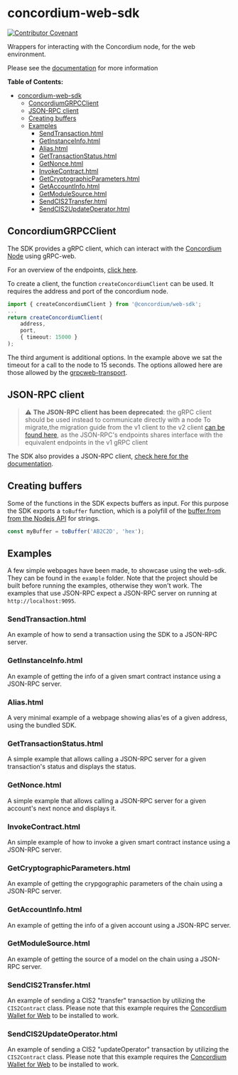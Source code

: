 # concordium-web-sdk

[![Contributor Covenant](https://img.shields.io/badge/Contributor%20Covenant-2.0-4baaaa.svg)](https://github.com/Concordium/.github/blob/main/.github/CODE_OF_CONDUCT.md)

Wrappers for interacting with the Concordium node, for the web environment.

Please see the
[documentation](https://developer.concordium.software/concordium-node-sdk-js/index.html)
for more information

**Table of Contents:**

<!--toc:start-->
- [concordium-web-sdk](#concordium-web-sdk)
  - [ConcordiumGRPCClient](#concordiumgrpcclient)
  - [JSON-RPC client](#json-rpc-client)
  - [Creating buffers](#creating-buffers)
  - [Examples](#examples)
    - [SendTransaction.html](#sendtransactionhtml)
    - [GetInstanceInfo.html](#getinstanceinfohtml)
    - [Alias.html](#aliashtml)
    - [GetTransactionStatus.html](#gettransactionstatushtml)
    - [GetNonce.html](#getnoncehtml)
    - [InvokeContract.html](#invokecontracthtml)
    - [GetCryptographicParameters.html](#getcryptographicparametershtml)
    - [GetAccountInfo.html](#getaccountinfohtml)
    - [GetModuleSource.html](#getmodulesourcehtml)
    - [SendCIS2Transfer.html](#sendcis2transferhtml)
    - [SendCIS2UpdateOperator.html](#sendcis2updateoperatorhtml)
<!--toc:end-->

## ConcordiumGRPCClient

The SDK provides a gRPC client, which can interact with the [Concordium
Node](https://github.com/Concordium/concordium-node) using gRPC-web.

For an overview of the endpoints, [click
here](https://developer.concordium.software/concordium-node-sdk-js/modules/Common_GRPC_Client.html).

To create a client, the function `createConcordiumClient` can be used. It
requires the address and port of the concordium node.

```ts
import { createConcordiumClient } from '@concordium/web-sdk';
...
return createConcordiumClient(
    address,
    port,
    { timeout: 15000 }
);
```

The third argument is additional options. In the example
above we sat the timeout for a call to the node to 15
seconds. The options allowed here are those allowed by the
[grpcweb-transport](https://www.npmjs.com/package/@protobuf-ts/grpcweb-transport).

## JSON-RPC client

> :warning: **The JSON-RPC client has been deprecated**: the gRPC client
  should be used instead to communicate directly with a node
> To migrate,the migration guide from the v1 client to the v2 client [can
  be found
  here](https://developer.concordium.software/concordium-node-sdk-js/pages/misc-pages/grpc-migration.html),
  as the JSON-RPC's endpoints shares interface with the equivalent endpoints
  in the v1 gRPC client

The SDK also provides a JSON-RPC client, [check here for the
documentation](https://developer.concordium.software/concordium-node-sdk-js/pages/misc-pages/grpc-v1.html).

## Creating buffers

Some of the functions in the SDK expects buffers as
input. For this purpose the SDK exports a `toBuffer`
function, which is a polyfill of the [buffer.from from the Nodejs
API](https://nodejs.org/api/buffer.html#static-method-bufferfromstring-encoding)
for strings.

```ts
const myBuffer = toBuffer('AB2C2D', 'hex');
```

## Examples

A few simple webpages have been made, to showcase using the web-sdk. They
can be found in the `example` folder. Note that the project should be built
before running the examples, otherwise they won't work.  The examples that
use JSON-RPC expect a JSON-RPC server on running at `http://localhost:9095`.

### SendTransaction.html

An example of how to send a transaction using the SDK to a JSON-RPC server.

### GetInstanceInfo.html

An example of getting the info of a given smart contract instance using a
JSON-RPC server.

### Alias.html

A very minimal example of a webpage showing alias'es of a given address,
using the bundled SDK.

### GetTransactionStatus.html

A simple example that allows calling a JSON-RPC server for a given
transaction's status and displays the status.

### GetNonce.html

A simple example that allows calling a JSON-RPC server for a given account's
next nonce and displays it.

### InvokeContract.html

An simple example of how to invoke a given smart contract instance using a
JSON-RPC server.

### GetCryptographicParameters.html

An example of getting the crypgographic parameters of the chain using a
JSON-RPC server.

### GetAccountInfo.html

An example of getting the info of a given account using a JSON-RPC server.

### GetModuleSource.html

An example of getting the source of a model on the chain using a JSON-RPC
server.

### SendCIS2Transfer.html

An example of sending a CIS2 "transfer" transaction
by utilizing the `CIS2Contract` class. Please
note that this example requires the [Concordium Wallet for
Web](https://chrome.google.com/webstore/detail/concordium-wallet/mnnkpffndmickbiakofclnpoiajlegmg)
to be installed to work.

### SendCIS2UpdateOperator.html

An example of sending a CIS2 "updateOperator"
transaction by utilizing the `CIS2Contract` class. Please
note that this example requires the [Concordium Wallet for
Web](https://chrome.google.com/webstore/detail/concordium-wallet/mnnkpffndmickbiakofclnpoiajlegmg)
to be installed to work.
